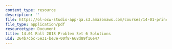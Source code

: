 ```yaml
---
content_type: resource
description: ''
file: https://ol-ocw-studio-app-qa.s3.amazonaws.com/courses/14-01-principles-of-microeconomics-fall-2018/264b7cbc5e31be3e00f8668d89f16e47_MIT14_01F18_pset6sol.pdf
file_type: application/pdf
resourcetype: Document
title: 14.01 Fall 2018 Problem Set 6 Solutions
uid: 264b7cbc-5e31-be3e-00f8-668d89f16e47
---
```

